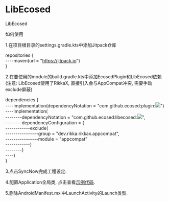 # LibEcosed
LibEcosed

如何使用

1.在项目根目录的settings.gradle.kts中添加Jitpack仓库

repositories {  
----maven(url = "https://jitpack.io")  
}

2.在要使用的module的build.gradle.kts中添加EcosedPlugin和LibEcosed依赖(注意: LibEcosed使用了RikkaX, 直接引入会与AppCompat冲突, 需要手动exclude屏蔽)

dependencies {  
----implementation(dependencyNotation = "com.github.ecosed:plugin:[![](https://jitpack.io/v/ecosed/plugin.svg)](https://jitpack.io/#ecosed/plugin)")  
----implementation(  
--------dependencyNotation = "com.github.ecosed:libecosed:[![](https://jitpack.io/v/ecosed/libecosed.svg)](https://jitpack.io/#ecosed/libecosed)",  
--------dependencyConfiguration = {  
------------exclude(  
----------------group = "dev.rikka.rikkax.appcompat",  
----------------module = "appcompat"  
------------)  
--------}  
----)  
}

3.点击SyncNow完成工程设定.

4.配置Application全局类, 点击查看[示例代码](https://github.dev/ecosed/libecosed/blob/master/demo/src/main/kotlin/io/ecosed/libecosed_example/MyApplication.kt).

5.删除AndroidManifest.mxl中LaunchActivity的Launch类型.